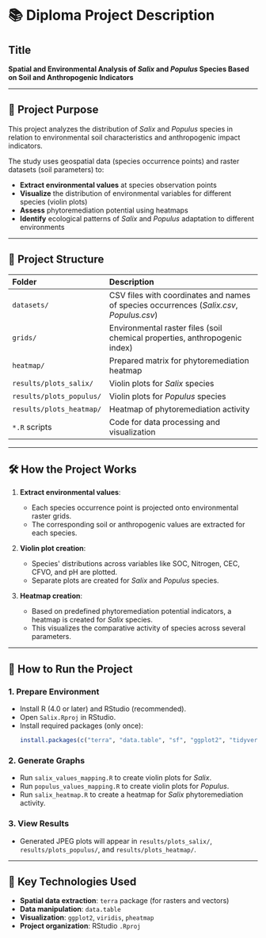 # 📚 Diploma Project Description

## Title
**Spatial and Environmental Analysis of *Salix* and *Populus* Species Based on Soil and Anthropogenic Indicators**

---

## 🧠 Project Purpose

This project analyzes the distribution of *Salix*  and *Populus* species in relation to environmental soil characteristics and anthropogenic impact indicators.

The study uses geospatial data (species occurrence points) and raster datasets (soil parameters) to:
- **Extract environmental values** at species observation points
- **Visualize** the distribution of environmental variables for different species (violin plots)
- **Assess** phytoremediation potential using heatmaps
- **Identify** ecological patterns of *Salix* and *Populus* adaptation to different environments

---

## 📂 Project Structure

| Folder | Description |
|:-------|:------------|
| `datasets/` | CSV files with coordinates and names of species occurrences (*Salix.csv*, *Populus.csv*) |
| `grids/` | Environmental raster files (soil chemical properties, anthropogenic index) |
| `heatmap/` | Prepared matrix for phytoremediation heatmap |
| `results/plots_salix/` | Violin plots for *Salix* species |
| `results/plots_populus/` | Violin plots for *Populus* species |
| `results/plots_heatmap/` | Heatmap of phytoremediation activity |
| `*.R` scripts | Code for data processing and visualization |

---

## 🛠️ How the Project Works

1. **Extract environmental values**:
   - Each species occurrence point is projected onto environmental raster grids.
   - The corresponding soil or anthropogenic values are extracted for each species.

2. **Violin plot creation**:
   - Species' distributions across variables like SOC, Nitrogen, CEC, CFVO, and pH are plotted.
   - Separate plots are created for *Salix* and *Populus* species.

3. **Heatmap creation**:
   - Based on predefined phytoremediation potential indicators, a heatmap is created for *Salix* species.
   - This visualizes the comparative activity of species across several parameters.
---

## 🚀 How to Run the Project

### 1. Prepare Environment

- Install R (4.0 or later) and RStudio (recommended).
- Open `Salix.Rproj` in RStudio.
- Install required packages (only once):
  ```r
  install.packages(c("terra", "data.table", "sf", "ggplot2", "tidyverse", "hrbrthemes", "viridis", "pheatmap"))
  ```

### 2. Generate Graphs

- Run `salix_values_mapping.R` to create violin plots for *Salix*.
- Run `populus_values_mapping.R` to create violin plots for *Populus*.
- Run `salix_heatmap.R` to create a heatmap for *Salix* phytoremediation activity.

### 3. View Results

- Generated JPEG plots will appear in `results/plots_salix/`, `results/plots_populus/`, and `results/plots_heatmap/`.

---

## 🧩 Key Technologies Used

- **Spatial data extraction**: `terra` package (for rasters and vectors)
- **Data manipulation**: `data.table`
- **Visualization**: `ggplot2`, `viridis`, `pheatmap`
- **Project organization**: RStudio `.Rproj`
